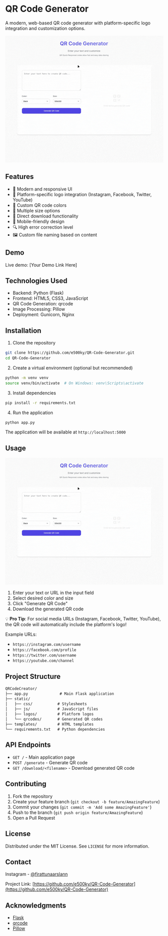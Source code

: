 # QR Code Generator

A modern, web-based QR code generator with platform-specific logo integration and customization options.

![QR Code Generator Demo](static/demo.gif)

## Features

- 🎨 Modern and responsive UI
- 🎯 Platform-specific logo integration (Instagram, Facebook, Twitter, YouTube)
- 🎨 Custom QR code colors
- 📏 Multiple size options
- 💾 Direct download functionality
- 📱 Mobile-friendly design
- 🔍 High error correction level
- 🖼️ Custom file naming based on content

## Demo

Live demo: [Your Demo Link Here]

## Technologies Used

- Backend: Python (Flask)
- Frontend: HTML5, CSS3, JavaScript
- QR Code Generation: qrcode
- Image Processing: Pillow
- Deployment: Gunicorn, Nginx

## Installation

1. Clone the repository
```bash
git clone https://github.com/e500ky/QR-Code-Generator.git
cd QR-Code-Generator
```

2. Create a virtual environment (optional but recommended)
```bash
python -m venv venv
source venv/bin/activate  # On Windows: venv\Scripts\activate
```

3. Install dependencies
```bash
pip install -r requirements.txt
```

4. Run the application
```bash
python app.py
```

The application will be available at `http://localhost:5000`

## Usage

![How to Use](static/demo.gif)

1. Enter your text or URL in the input field
2. Select desired color and size
3. Click "Generate QR Code"
4. Download the generated QR code

💡 **Pro Tip**: For social media URLs (Instagram, Facebook, Twitter, YouTube), the QR code will automatically include the platform's logo!

Example URLs:
- `https://instagram.com/username`
- `https://facebook.com/profile`
- `https://twitter.com/username`
- `https://youtube.com/channel`

## Project Structure

```
QRCodeCreator/
├── app.py              # Main Flask application
├── static/
│   ├── css/           # Stylesheets
│   ├── js/            # JavaScript files
│   ├── logos/         # Platform logos
│   └── qrcodes/       # Generated QR codes
├── templates/         # HTML templates
└── requirements.txt   # Python dependencies
```

## API Endpoints

- `GET /` - Main application page
- `POST /generate` - Generate QR code
- `GET /download/<filename>` - Download generated QR code

## Contributing

1. Fork the repository
2. Create your feature branch (`git checkout -b feature/AmazingFeature`)
3. Commit your changes (`git commit -m 'Add some AmazingFeature'`)
4. Push to the branch (`git push origin feature/AmazingFeature`)
5. Open a Pull Request

## License

Distributed under the MIT License. See `LICENSE` for more information.

## Contact

Instagram - [@firattunaarslann](https://instagram.com/firattunaarslann)

Project Link: [https://github.com/e500ky/QR-Code-Generator](https://github.com/e500ky/QR-Code-Generator)

## Acknowledgments

- [Flask](https://flask.palletsprojects.com/)
- [qrcode](https://github.com/lincolnloop/python-qrcode)
- [Pillow](https://python-pillow.org/)
